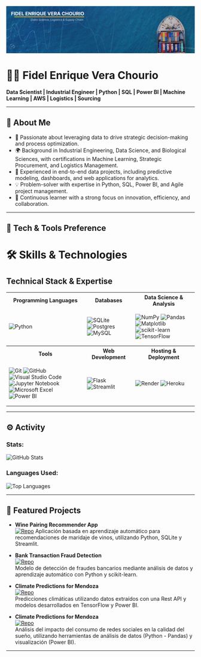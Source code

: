 <img src="Data Science Logistics Supply Chain.png">

# 👨‍💻 **Fidel Enrique Vera Chourio**  
**Data Scientist | Industrial Engineer | Python | SQL | Power BI | Machine Learning | AWS | Logistics | Sourcing**  

---

## 📝 **About Me**  
- 🎯 Passionate about leveraging data to drive strategic decision-making and process optimization.  
- 🌍 Background in Industrial Engineering, Data Science, and Biological Sciences, with certifications in Machine Learning, Strategic Procurement, and Logistics Management.  
- 🚀 Experienced in end-to-end data projects, including predictive modeling, dashboards, and web applications for analytics.  
- 💡 Problem-solver with expertise in Python, SQL, Power BI, and Agile project management.  
- 📖 Continuous learner with a strong focus on innovation, efficiency, and collaboration.  

---

## 🔧 **Tech & Tools Preference**

# 🛠️ Skills & Technologies
## Technical Stack & Expertise

<table style="border: none; background: transparent;">
<tr style="border: none;">
  <th>Programming Languages</th>
  <th>Databases</th>
  <th>Data Science & Analysis</th>
</tr>
<tr>
<td>

![Python](https://img.shields.io/badge/python-3670A0?style=for-the-badge&logo=python&logoColor=ffdd54)

</td>
<td>

![SQLite](https://img.shields.io/badge/sqlite-%2307405e.svg?style=for-the-badge&logo=sqlite&logoColor=white)
![Postgres](https://img.shields.io/badge/postgres-%23316192.svg?style=for-the-badge&logo=postgresql&logoColor=white)
![MySQL](https://img.shields.io/badge/mysql-%2300f.svg?style=for-the-badge&logo=mysql&logoColor=white)

</td>
<td>

![NumPy](https://img.shields.io/badge/numpy-%23013243.svg?style=for-the-badge&logo=numpy&logoColor=white)
![Pandas](https://img.shields.io/badge/pandas-%23150458.svg?style=for-the-badge&logo=pandas&logoColor=white)
![Matplotlib](https://img.shields.io/badge/Matplotlib-%23ffffff.svg?style=for-the-badge&logo=Matplotlib&logoColor=black)
![scikit-learn](https://img.shields.io/badge/scikit--learn-%23F7931E.svg?style=for-the-badge&logo=scikit-learn&logoColor=white)
![TensorFlow](https://img.shields.io/badge/TensorFlow-%23FF6F00.svg?style=for-the-badge&logo=TensorFlow&logoColor=white)

</td>
</tr>
<tr>
  <th>Tools</th>
  <th>Web Development</th>
  <th>Hosting & Deployment</th>
</tr>

<tr>
<td>

![Git](https://img.shields.io/badge/git-%23F05033.svg?style=for-the-badge&logo=git&logoColor=white)
![GitHub](https://img.shields.io/badge/github-%23121011.svg?style=for-the-badge&logo=github&logoColor=white)
![Visual Studio Code](https://img.shields.io/badge/Visual%20Studio%20Code-0078d7.svg?style=for-the-badge&logo=visual-studio-code&logoColor=white)
![Jupyter Notebook](https://img.shields.io/badge/jupyter-%23FA0F00.svg?style=for-the-badge&logo=jupyter&logoColor=white)
![Microsoft Excel](https://img.shields.io/badge/Microsoft_Excel-217346?style=for-the-badge&logo=microsoft-excel&logoColor=white)
![Power BI](https://img.shields.io/badge/power_bi-F2C811?style=for-the-badge&logo=powerbi&logoColor=black)

</td>
<td>
  
![Flask](https://img.shields.io/badge/flask-%23000.svg?style=for-the-badge&logo=flask&logoColor=white)
![Streamlit](https://img.shields.io/badge/Streamlit-FF4B4B?style=for-the-badge&logo=Streamlit&logoColor=white)
</td>
<td>

![Render](https://img.shields.io/badge/Render-%46E3B7.svg?style=for-the-badge&logo=render&logoColor=white)
![Heroku](https://img.shields.io/badge/heroku-%23430098.svg?style=for-the-badge&logo=heroku&logoColor=white)

</td>
</tr>
</table>

---

## ⚙️ **Activity**

### Stats:  
![GitHub Stats](https://github-readme-stats.vercel.app/api?username=fevc08&hide=stars,issues&theme=dark)  

### Languages Used:  
![Top Languages](https://github-readme-stats.vercel.app/api/top-langs?username=fevc08&layout=compact&langs_count=8&theme=dark)  

---

## 🎯 **Featured Projects**  

- **Wine Pairing Recommender App**  
  [![Repo](https://img.shields.io/badge/GitHub-Repo-blue?style=for-the-badge&logo=github)](https://github.com/fevc08/final_project_4geek)
  Aplicación basada en aprendizaje automático para recomendaciones de maridaje de vinos, utilizando Python, SQLite y Streamlit.  

- **Bank Transaction Fraud Detection**  
  [![Repo](https://img.shields.io/badge/GitHub-Repo-blue?style=for-the-badge&logo=github)](https://github.com/fevc08/c18-61-m-data-bi)  
  Modelo de detección de fraudes bancarios mediante análisis de datos y aprendizaje automático con Python y scikit-learn.  

- **Climate Predictions for Mendoza**  
  [![Repo](https://img.shields.io/badge/GitHub-Repo-blue?style=for-the-badge&logo=github)](https://github.com/fevc08/s16-20-m-data-bi)  
  Predicciones climáticas utilizando datos extraídos con una Rest API y modelos desarrollados en TensorFlow y Power BI.

- **Climate Predictions for Mendoza**  
  [![Repo](https://img.shields.io/badge/GitHub-Repo-blue?style=for-the-badge&logo=github)](https://github.com/fevc08/s19-02-n-data-bi)  
  Análisis del impacto del consumo de redes sociales en la calidad del sueño, utilizando herramientas de análisis de datos (Python - Pandas) y visualización (Power BI).

---
